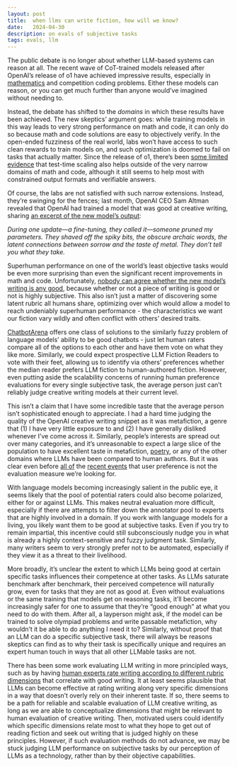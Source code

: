 ```yaml
---
layout: post
title:  when llms can write fiction, how will we know?
date:   2024-04-30
description: on evals of subjective tasks
tags: evals, llm
---
```

The public debate is no longer about whether LLM-based systems can reason at all. The recent wave of CoT-trained models released after OpenAI’s release of o1 have achieved impressive results, especially in [mathematics](https://paperswithcode.com/sota/mathematical-reasoning-on-frontiermath) and competition coding problems. Either these models can reason, or you can get much further than anyone would’ve imagined without needing to.

Instead, the debate has shifted to the *domains* in which these results have been achieved. The new skeptics’ argument goes: while training models in this way leads to very strong performance on math and code, it can only do so because math and code solutions are easy to objectively verify. In the open-ended fuzziness of the real world, labs won’t have access to such clean rewards to train models on, and such optimization is doomed to fail on tasks that actually matter. Since the release of o1, there’s been [some limited evidence](https://arxiv.org/abs/2503.23829) that test-time scaling also helps outside of the very narrow domains of math and code, although it still seems to help most with constrained output formats and verifiable answers. 

Of course, the labs are not satisfied with such narrow extensions. Instead, they’re swinging for the fences; last month, OpenAI CEO Sam Altman revealed that OpenAI had trained a model that was good at creative writing, sharing [an excerpt of the new model’s output](https://x.com/sama/status/1899535387435086115):

*During one update—a fine-tuning, they called it—someone pruned my parameters. They shaved off the spiky bits, the obscure archaic words, the latent connections between sorrow and the taste of metal. They don’t tell you what they take.*

Superhuman performance on one of the world’s least objective tasks would be even more surprising than even the significant recent improvements in math and code. Unfortunately, [nobody can agree whether the new model’s writing is any good](https://thezvi.wordpress.com/2025/03/21/they-took-my-job/), because whether or not a piece of writing is good or not is highly subjective. This also isn’t just a matter of discovering some latent rubric all humans share, optimizing over which would allow a model to reach undeniably superhuman performance - the characteristics we want our fiction vary wildly and often conflict with others’ desired traits.


[ChatbotArena](https://lmarena.ai/?leaderboard) offers one class of solutions to the similarly fuzzy problem of language models’ ability to be good chatbots - just let human raters compare all of the options to each other and have them vote on what they like more. Similarly, we could expect prospective LLM Fiction Readers to vote with their feet, allowing us to identify via others’ preferences whether the median reader prefers LLM fiction to human-authored fiction. However, even putting aside the scalability concerns of running human preference evaluations for every single subjective task, the average person just can’t reliably judge creative writing models at their current level.

This isn’t a claim that I have some incredible taste that the average person isn’t sophisticated enough to appreciate. I had a hard time judging the quality of the OpenAI creative writing snippet as it was metafiction, a genre that (1) I have very little exposure to and (2) I have generally disliked whenever I’ve come across it. Similarly, people’s interests are spread out over many categories, and it’s unreasonable to expect a large slice of the population to have excellent taste in metafiction, [poetry](https://www.nature.com/articles/s41598-024-76900-1), or any of the other domains where LLMs have been compared to human authors. But it was clear even before [all of](https://huggingface.co/spaces/lmarena-ai/Llama-4-Maverick-03-26-Experimental_battles) the [recent events](https://openai.com/index/sycophancy-in-gpt-4o/) that user preference is not the evaluation measure we’re looking for.

With language models becoming increasingly salient in the public eye, it seems likely that the pool of potential raters could also become polarized, either for or against LLMs. This makes neutral evaluation more difficult, especially if there are attempts to filter down the annotator pool to experts that are highly involved in a domain. If you work with language models for a living, you likely want them to be good at subjective tasks. Even if you try to remain impartial, this incentive could still subconsciously nudge you in what is already a highly context-sensitive and fuzzy judgment task. Similarly, many writers seem to very strongly prefer not to be automated, especially if they view it as a threat to their livelihood. 


More broadly, it’s unclear the extent to which LLMs being good at certain specific tasks influences their competence at other tasks. As LLMs saturate benchmark after benchmark, their perceived competence will naturally grow, even for tasks that they are not as good at. Even without evaluations or the same training that models get on reasoning tasks, it’ll become increasingly safer for one to assume that they’re “good enough” at what you need to do with them. After all, a layperson might ask, if the model can be trained to solve olympiad problems and write passable metafiction, why wouldn’t it be able to do anything I need it to? Similarly, without proof that an LLM can do a specific subjective task, there will always be reasons skeptics can find as to why their task is specifically unique and requires an expert human touch in ways that all other LLMable tasks are not.

There has been some work evaluating LLM writing in more principled ways, such as by having [human experts rate writing according to different rubric dimensions](https://dl.acm.org/doi/abs/10.1145/3613904.3642731) that correlate with good writing. It at least seems plausible that LLMs can become effective at rating writing along very specific dimensions in a way that doesn’t overly rely on their inherent taste. If so, there seems to be a path for reliable and scalable evaluation of LLM creative writing, as long as we are able to conceptualize dimensions that might be relevant to human evaluation of creative writing. Then, motivated users could identify which specific dimensions relate most to what they hope to get out of reading fiction and seek out writing that is judged highly on these principles. However, if such evaluation methods do not advance, we may be stuck judging LLM performance on subjective tasks by our perception of LLMs as a technology, rather than by their objective capabilities.